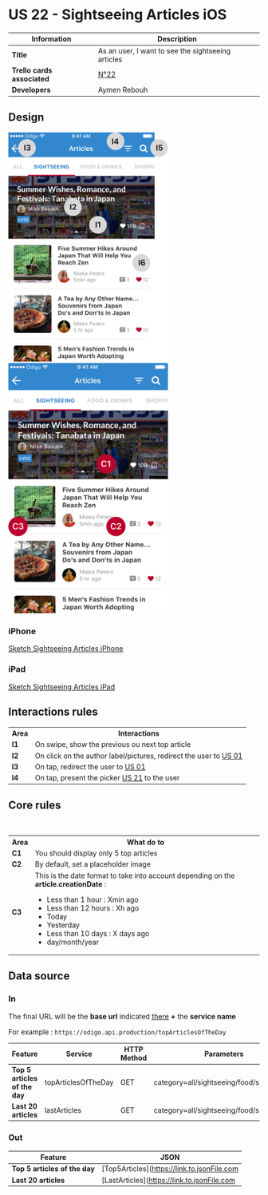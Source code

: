 # US 22 - Sightseeing Articles iOS

|	Information                | Description                                          |
|----------------------------|------------------------------------------------------|
| **Title**                  | As an user, I want to see the sightseeing articles 	|
| **Trello cards associated**| <a href="#">N°22</a>                                 |
| **Developers**  | Aymen Rebouh                                      	            |

## Design

<img src="ExampleNavigationRules.png" width=320/> <img src="ExampleInterfaceRules.png" width=320/>

### iPhone
<a href="#">Sketch Sightseeing Articles iPhone</a>

### iPad
<a href="#">Sketch Sightseeing Articles iPad</a>

## Interactions rules

<table>
<tr>
  <th>Area</th>
  <th>Interactions</th>
</tr>

<tr>
  <td><b>I1</b></td>
  <td>On swipe, show the previous ou next top article </td>
</tr>

<tr>
  <td><b>I2</b></td>
  <td>On click on the author label/pictures, redirect the user to <a href="#">US 01</a></td>
</tr>

<tr>
  <td><b>I3</b></td>
  <td>On tap, redirect the user to <a href="#">US 01</a></td>
</tr>

<tr>
  <td><b>I4</b></td>
  <td>On tap, present the picker <a href="#">US 21</a> to the user</td>
</tr>
</table>

## Core rules

<table>
<tr>
  <th>Area</th>
  <th>What do to</th>
</tr>

<tr>
  <td><b>C1</b></td>
  <td>You should display only 5 top articles</td>
</tr>

<tr>
  <td><b>C2</b></td>
    <td>By default, set a placeholder image</td>
</tr>

<tr>
  <td><b>C3</b></td>
  <td>This is the date format to take into account depending on the <b>article.creationDate</b> : 
      <ul>
        <li>Less than 1 hour : Xmin ago</li>
        <li>Less than 12 hours : Xh ago</li>
        <li>Today</li>
        <li>Yesterday</li>
        <li>Less than 10 days : X days ago</li>
        <li>day/month/year</li>
      </ul>
   </td>
</tr>
</table>

## Data source

### In

The final URL will be the **base url** indicated <a href="#">there</a> **+** the **service name**

For example : `https://odigo.api.production/topArticlesOfTheDay`


| Feature                       | Service             | HTTP Method | Parameters                                | Content-type      |
|-------------------------------|---------------------|-------------|-------------------------------------------|-------------------|
| **Top 5 articles of the day** | topArticlesOfTheDay | GET         | category=all/sightseeing/food/shopping/...| applications/json |
| **Last 20 articles**          | lastArticles        | GET         | category=all/sightseeing/food/shopping/...| applications/json |

### Out

| Feature                       | JSON                                        |
|-------------------------------|---------------------------------------------|
| **Top 5 articles of the day** | [Top5Articles](https://link.to.jsonFile.com |
| **Last 20 articles**          | [LastArticles](https://link.to.jsonFile.com |
